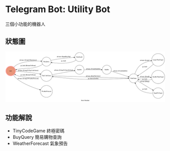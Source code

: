# Telegram Bot: Utility Bot
三個小功能的機器人

## 狀態圖
![fsm](./img/show-fsm.png)

## 功能解說
* TinyCodeGame 終極密碼
* BuyQuery 簡易購物查詢
* WeatherForecast 氣象預告